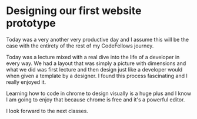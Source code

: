 # Designing our first website prototype

Today was a very another very productive day and I assume this will be the case with the entirety of the rest of my CodeFellows journey.

Today was a lecture mixed with a real dive into the life of a developer in every way. We had a layout that was simply a picture with dimensions and what we did was first lecture and then design just like a developer would when given a template by a designer. I found this process fascinating and I really enjoyed it.

Learning how to code in chrome to design visually is a huge plus and I know I am going to enjoy that because chrome is free and it's a powerful editor.

I look forward to the next classes.
